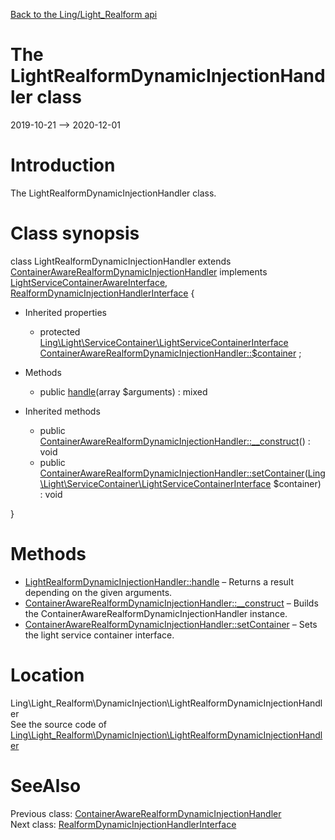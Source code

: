 [Back to the Ling/Light_Realform api](https://github.com/lingtalfi/Light_Realform/blob/master/doc/api/Ling/Light_Realform.md)



The LightRealformDynamicInjectionHandler class
================
2019-10-21 --> 2020-12-01






Introduction
============

The LightRealformDynamicInjectionHandler class.



Class synopsis
==============


class <span class="pl-k">LightRealformDynamicInjectionHandler</span> extends [ContainerAwareRealformDynamicInjectionHandler](https://github.com/lingtalfi/Light_Realform/blob/master/doc/api/Ling/Light_Realform/DynamicInjection/ContainerAwareRealformDynamicInjectionHandler.md) implements [LightServiceContainerAwareInterface](https://github.com/lingtalfi/Light/blob/master/doc/api/Ling/Light/ServiceContainer/LightServiceContainerAwareInterface.md), [RealformDynamicInjectionHandlerInterface](https://github.com/lingtalfi/Light_Realform/blob/master/doc/api/Ling/Light_Realform/DynamicInjection/RealformDynamicInjectionHandlerInterface.md) {

- Inherited properties
    - protected [Ling\Light\ServiceContainer\LightServiceContainerInterface](https://github.com/lingtalfi/Light/blob/master/doc/api/Ling/Light/ServiceContainer/LightServiceContainerInterface.md) [ContainerAwareRealformDynamicInjectionHandler::$container](#property-container) ;

- Methods
    - public [handle](https://github.com/lingtalfi/Light_Realform/blob/master/doc/api/Ling/Light_Realform/DynamicInjection/LightRealformDynamicInjectionHandler/handle.md)(array $arguments) : mixed

- Inherited methods
    - public [ContainerAwareRealformDynamicInjectionHandler::__construct](https://github.com/lingtalfi/Light_Realform/blob/master/doc/api/Ling/Light_Realform/DynamicInjection/ContainerAwareRealformDynamicInjectionHandler/__construct.md)() : void
    - public [ContainerAwareRealformDynamicInjectionHandler::setContainer](https://github.com/lingtalfi/Light_Realform/blob/master/doc/api/Ling/Light_Realform/DynamicInjection/ContainerAwareRealformDynamicInjectionHandler/setContainer.md)([Ling\Light\ServiceContainer\LightServiceContainerInterface](https://github.com/lingtalfi/Light/blob/master/doc/api/Ling/Light/ServiceContainer/LightServiceContainerInterface.md) $container) : void

}






Methods
==============

- [LightRealformDynamicInjectionHandler::handle](https://github.com/lingtalfi/Light_Realform/blob/master/doc/api/Ling/Light_Realform/DynamicInjection/LightRealformDynamicInjectionHandler/handle.md) &ndash; Returns a result depending on the given arguments.
- [ContainerAwareRealformDynamicInjectionHandler::__construct](https://github.com/lingtalfi/Light_Realform/blob/master/doc/api/Ling/Light_Realform/DynamicInjection/ContainerAwareRealformDynamicInjectionHandler/__construct.md) &ndash; Builds the ContainerAwareRealformDynamicInjectionHandler instance.
- [ContainerAwareRealformDynamicInjectionHandler::setContainer](https://github.com/lingtalfi/Light_Realform/blob/master/doc/api/Ling/Light_Realform/DynamicInjection/ContainerAwareRealformDynamicInjectionHandler/setContainer.md) &ndash; Sets the light service container interface.





Location
=============
Ling\Light_Realform\DynamicInjection\LightRealformDynamicInjectionHandler<br>
See the source code of [Ling\Light_Realform\DynamicInjection\LightRealformDynamicInjectionHandler](https://github.com/lingtalfi/Light_Realform/blob/master/DynamicInjection/LightRealformDynamicInjectionHandler.php)



SeeAlso
==============
Previous class: [ContainerAwareRealformDynamicInjectionHandler](https://github.com/lingtalfi/Light_Realform/blob/master/doc/api/Ling/Light_Realform/DynamicInjection/ContainerAwareRealformDynamicInjectionHandler.md)<br>Next class: [RealformDynamicInjectionHandlerInterface](https://github.com/lingtalfi/Light_Realform/blob/master/doc/api/Ling/Light_Realform/DynamicInjection/RealformDynamicInjectionHandlerInterface.md)<br>
